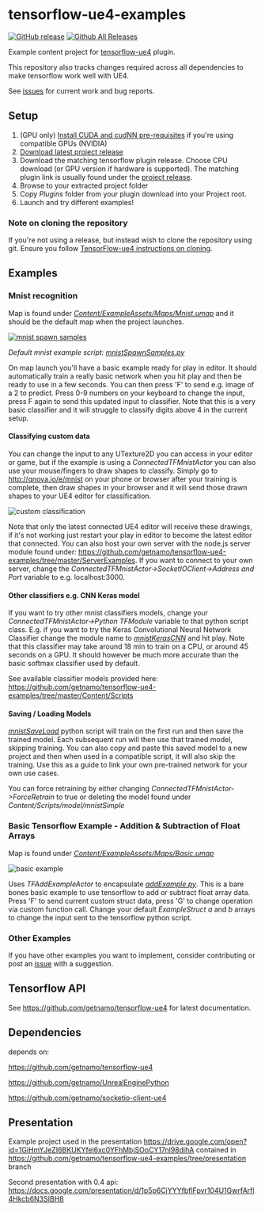 # tensorflow-ue4-examples

[![GitHub release](https://img.shields.io/github/release/getnamo/tensorflow-ue4-examples/all.svg)](https://github.com/getnamo/tensorflow-ue4-examples/releases)
[![Github All Releases](https://img.shields.io/github/downloads/getnamo/tensorflow-ue4-examples/total.svg)](https://github.com/getnamo/tensorflow-ue4-examples/releases)

Example content project for [tensorflow-ue4](https://github.com/getnamo/tensorflow-ue4) plugin.

This repository also tracks changes required across all dependencies to make tensorflow work well with UE4.

See [issues](https://github.com/getnamo/tensorflow-ue4-examples/issues) for current work and bug reports.

## Setup

 1.	(GPU only) [Install CUDA and cudNN pre-requisites](https://www.tensorflow.org/install/install_windows) if you're using compatible GPUs (NVIDIA)
 2. [Download latest project release](https://github.com/getnamo/tensorflow-ue4-examples/releases)
 3.	Download the matching tensorflow plugin release. Choose CPU download (or GPU version if hardware is supported). The matching plugin link is usually found under the [project release](https://github.com/getnamo/tensorflow-ue4-examples/releases).
 4.	Browse to your extracted project folder
 5. Copy *Plugins* folder from your plugin download into your Project root.
 6. Launch and try different examples!
 
### Note on cloning the repository

If you're not using a release, but instead wish to clone the repository using git. Ensure you follow [TensorFlow-ue4 instructions on cloning](https://github.com/getnamo/tensorflow-ue4#note-on-git-clone).

## Examples

### Mnist recognition

Map is found under [_Content/ExampleAssets/Maps/Mnist.umap_](https://github.com/getnamo/tensorflow-ue4-examples/blob/master/Content/ExampleAssets/Maps/Mnist.umap)  and it should be the default map when the project launches.

[![mnist spawn samples](http://i.imgur.com/kvsLXvF.gif)](https://github.com/getnamo/tensorflow-ue4-examples/blob/master/Content/Scripts/mnistSpawnSamples.py)

*Default mnist example script: [mnistSpawnSamples.py](https://github.com/getnamo/tensorflow-ue4-examples/blob/master/Content/Scripts/mnistSpawnSamples.py)*

On map launch you'll have a basic example ready for play in editor. It should automatically train a really basic network when you hit play and then be ready to use in a few seconds. You can then press 'F' to send e.g. image of a 2 to predict. Press 0-9 numbers on your keyboard to change the input, press F again to send this updated input to classifier. Note that this is a very basic classifier and it will struggle to classify digits above 4 in the current setup.

#### Classifying custom data
You can change the input to any UTexture2D you can access in your editor or game, but if the example is using a *ConnectedTFMnistActor* you can also use your mouse/fingers to draw shapes to classify. Simply go to http://qnova.io/e/mnist on your phone or browser after your training is complete,  then draw shapes in your browser and it will send those drawn shapes to your UE4 editor for classification. 

![custom classification](http://i.imgur.com/TAV4Rie.gif)

Note that only the latest connected UE4 editor will receive these drawings, if it's not working just restart your play in editor to become the latest editor that connected. You can also host your own server with the node.js server module found under: https://github.com/getnamo/tensorflow-ue4-examples/tree/master/ServerExamples. If you want to connect to your own server, change the *ConnectedTFMnistActor->SocketIOClient->Address and Port* variable to e.g. localhost:3000.

#### Other classifiers e.g. CNN Keras model
If you want to try other mnist classifiers models, change your *ConnectedTFMnistActor->Python TFModule* variable to that python script class. E.g. if you want to try the Keras Convolutional Neural Network Classifier change the module name to [*mnistKerasCNN*](https://github.com/getnamo/tensorflow-ue4-examples/blob/master/Content/Scripts/mnistKerasCNN.py) and hit play. Note that this classifier may take around 18 min to train on a CPU, or around 45 seconds on a GPU. It should however be much more accurate than the basic softmax classifier used by default.

See available classifier models provided here: https://github.com/getnamo/tensorflow-ue4-examples/tree/master/Content/Scripts

#### Saving / Loading Models
[*mnistSaveLoad*](https://github.com/getnamo/tensorflow-ue4-examples/blob/master/Content/Scripts/mnistSaveLoad.py) python script will train on the first run and then save the trained model. Each subsequent run will then use that trained model, skipping training. You can also copy and paste this saved model to a new project and then when used in a compatible script, it will also skip the training. Use this as a guide to link your own pre-trained network for your own use cases.

You can force retraining by either changing *ConnectedTFMnistActor->ForceRetrain* to true or deleting the model found under *Content/Scripts/model/mnistSimple*

### Basic Tensorflow Example - Addition & Subtraction of Float Arrays

Map is found under [_Content/ExampleAssets/Maps/Basic.umap_](https://github.com/getnamo/tensorflow-ue4-examples/blob/master/Content/ExampleAssets/Maps/Basic.umap) 

![basic example](http://i.imgur.com/I50IQ8h.png)

Uses *TFAddExampleActor* to encapsulate [*addExample.py*](https://github.com/getnamo/tensorflow-ue4-examples/blob/master/Content/Scripts/addExample.py). This is a bare bones basic example to use tensorflow to add or subtract float array data. Press 'F' to send current custom struct data, press 'G' to change operation via custom function call. Change your default *ExampleStruct* *a* and *b* arrays to change the input sent to the tensorflow python script.

### Other Examples
If you have other examples you want to implement, consider contributing or post an [issue](https://github.com/getnamo/tensorflow-ue4-examples/issues) with a suggestion.

## Tensorflow API

See https://github.com/getnamo/tensorflow-ue4 for latest documentation.

## Dependencies

depends on: 

https://github.com/getnamo/tensorflow-ue4

https://github.com/getnamo/UnrealEnginePython 

https://github.com/getnamo/socketio-client-ue4


## Presentation
Example project used in the presentation https://drive.google.com/open?id=1GiHmYJeZI6BKUKYfel6xc0YFhMbjSOoCY17nl98dihA contained in https://github.com/getnamo/tensorflow-ue4-examples/tree/presentation branch

Second presentation with 0.4 api: https://docs.google.com/presentation/d/1p5p6CjYYYfbflFpvr104U1GwrfArfl4Hkcb6N3SIBH8

